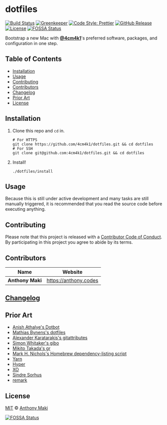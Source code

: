 # dotfiles
[![Build Status](https://img.shields.io/travis/4cm4k1/dotfiles/master.svg?style=flat-square)](https://travis-ci.org/4cm4k1/dotfiles) [![Greenkeeper](https://img.shields.io/badge/greenkeeper-enabled-brightgreen.svg?style=flat-square)](https://greenkeeper.io/) [![Code Style: Prettier](https://img.shields.io/badge/code_style-prettier-ff69b4.svg?style=flat-square)](https://github.com/prettier/prettier) [![GitHub Release](https://img.shields.io/github/release/4cm4k1/dotfiles.svg?style=flat-square)](https://github.com/4cm4k1/dotfiles/releases) [![License](https://img.shields.io/github/license/4cm4k1/dotfiles.svg?style=flat-square)](license) [![FOSSA Status](https://app.fossa.io/api/projects/git%2Bgithub.com%2F4cm4k1%2Fdotfiles.svg?type=small)](https://app.fossa.io/projects/git%2Bgithub.com%2F4cm4k1%2Fdotfiles?ref=badge_small)

Bootstrap a new Mac with [**@4cm4k1**](https://github.com/4cm4k1)'s preferred software, packages, and configuration in one step.

## Table of Contents

- [Installation](#installation)
- [Usage](#usage)
- [Contributing](#contributing)
- [Contributors](#contributors)
- [Changelog](#changelog)
- [Prior Art](#prior-art)
- [License](#license)

## Installation

1.  Clone this repo and `cd` in.

    ```shell
    # For HTTPS
    git clone https://github.com/4cm4k1/dotfiles.git && cd dotfiles
    # For SSH
    git clone git@github.com:4cm4k1/dotfiles.git && cd dotfiles
    ```

2.  Install!

    ```shell
    ./dotfiles/install
    ```

## Usage

Because this is still under active development and many tasks are still manually triggered, it is recommended that you read the source code before executing anything.

## Contributing

Please note that this project is released with a [Contributor Code of Conduct](code-of-conduct.md). By participating in this project you agree to abide by its terms.

## Contributors

| Name             | Website                 |
| ---------------- | ----------------------- |
| **Anthony Maki** | <https://anthony.codes> |

## [Changelog](changelog.md)

## Prior Art

- [Anish Athalye's Dotbot](https://github.com/anishathalye/dotbot)
- [Mathias Bynens's dotfiles](https://github.com/mathiasbynens/dotfiles)
- [Alexander Karatarakis's gitattributes](https://github.com/alexkaratarakis/gitattributes)
- [Simon Whitaker's gibo](https://github.com/simonwhitaker/gibo)
- [Mikito Takada's gr](https://github.com/mixu/gr)
- [Mark H. Nichols's Homebrew dependency-listing script](https://zanshin.net/2014/02/03/how-to-list-brew-dependencies/)
- [Yarn](https://yarnpkg.com)
- [Hyper](https://hyper.is)
- [XO](https://github.com/sindresorhus/xo)
- [Sindre Sorhus](https://github.com/sindresorhus)
- [remark](https://github.com/wooorm/remark)

## License

[MIT](license) © [Anthony Maki](https://anthony.codes)


[![FOSSA Status](https://app.fossa.io/api/projects/git%2Bgithub.com%2F4cm4k1%2Fdotfiles.svg?type=large)](https://app.fossa.io/projects/git%2Bgithub.com%2F4cm4k1%2Fdotfiles?ref=badge_large)
